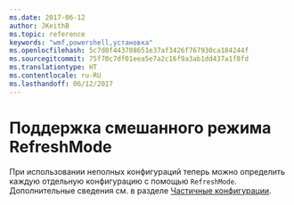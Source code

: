 ```yaml
---
ms.date: 2017-06-12
author: JKeithB
ms.topic: reference
keywords: "wmf,powershell,установка"
ms.openlocfilehash: 5c7d0f443708651e37af3426f767930ca184244f
ms.sourcegitcommit: 75f70c7df01eea5e7a2c16f9a3ab1dd437a1f8fd
ms.translationtype: HT
ms.contentlocale: ru-RU
ms.lasthandoff: 06/12/2017
---
```

<a id="support-for-mixed-refreshmode" class="xliff"></a>
# Поддержка смешанного режима RefreshMode

При использовании неполных конфигураций теперь можно определить каждую отдельную конфигурацию с помощью `RefreshMode`. Дополнительные сведения см. в разделе [Частичные конфигурации](https://msdn.microsoft.com/powershell/dsc/partialconfigs).

